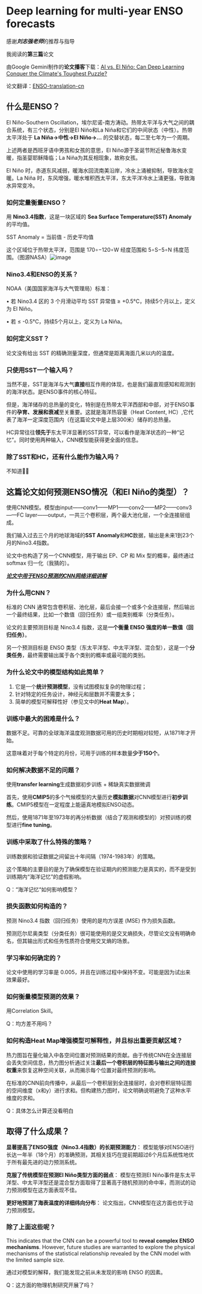 # Deep learning for multi-year ENSO forecasts

感谢***刘志强老师***的推荐与指导

我阅读的**第三篇**论文

由Google Gemini制作的**论文播客**下载：[AI vs. El Niño: Can Deep Learning Conquer the Climate's Toughest Puzzle?](https://github.com/angziii/Deep_learning_for_multi-year_ENSO_forecasts/blob/main/AI%20vs.%20El%20Nin%CC%83o%20%20Can%20Deep%20Learning%20Conquer%20the%20Climate's%20Toughest%20Puzzle.wav)

论文翻译：[ENSO-translation-cn](https://github.com/angziii/Deep_learning_for_multi-year_ENSO_forecasts/blob/main/ENSO-translation-cn.md)

## 什么是ENSO？

El Niño-Southern Oscillation，埃尔尼诺-南方涛动。热带太平洋与大气之间的耦合系统，有三个状态，分别是El Niño和La Niña和它们的中间状态（中性）。热带太平洋处于 **La Niña->中性->El Niño->...** 的交替状态，每二至七年为一个周期。

上述两者是西班牙语中男孩和女孩的意思，El Niño源于圣诞节附近秘鲁海水变暖，指圣婴耶稣降临；La Niña为其反相现象，故称女孩。

El Niño 时，赤道东风减弱，暖海水回流南美沿岸，冷水上涌被抑制，导致海水变暖。La Niña 时，东风增强，暖水堆积西太平洋，东太平洋冷水上涌更强，导致海水异常变冷。

### 如何定量衡量ENSO？

用 **Nino3.4指数**，这是一块区域的 **Sea Surface Temperature(SST) Anomaly** 的平均值。

SST Anomaly = 当前值 - 历史平均值

这个区域位于热带太平洋，范围是 170∘−120∘W 经度范围和 5∘S−5∘N 纬度范围。（图源NASA）![image](https://github.com/user-attachments/assets/962d45b3-8754-42c4-9040-13c904b06b17)


### Nino3.4和ENSO的关系？

NOAA（美国国家海洋与大气管理局）标准：
	
 •	若 Nino3.4 区的 3 个月滑动平均 SST 异常值 ≥ +0.5°C，持续5个月以上，定义为 El Niño。

 •	若 ≤ -0.5°C，持续5个月以上，定义为 La Niña。

### 如何定义SST？

论文没有给出 SST 的精确测量深度，但通常是距离海面几米以内的温度。

### 只使用SST一个输入吗？

当然不是，SST是海洋与大气**直接**相互作用的体现，也是我们最直观感知和观测到的海洋状态。是ENSO事件的核心特征。

但是，海洋储存的总热量的变化，特别是在热带太平洋西部和中部，对于ENSO事件的**孕育、发展和衰减**至关重要。这就是海洋热容量（Heat Content, HC）,它代表了海洋一定深度范围内（在这篇论文中是上层300米）储存的总热量。

HC异常往往**领先于**东太平洋显著的SST异常，可以看作是海洋状态的一种“记忆”。同时使用两种输入，CNN模型能获得更全面的信息。

### 除了SST和HC，还有什么能作为输入吗？

不知道🤷‍♀️

## 这篇论文如何预测ENSO情况（和El Niño的类型）？

使用CNN模型。模型由input——conv1——MP1——conv2——MP2——conv3——FC layer——output，一共三个卷积层，两个最大池化层，一个全连接层组成。

我们输入过去三个月的地球海域的**SST Anomaly**和**HC**数据，输出是未来1到23个月的Nino3.4指数。

论文中也构造了另一个CNN模型，用于输出 EP、CP 和 Mix 型的概率，最终通过 softmax 归一化（我猜的）。

[***论文中用于ENSO预测的CNN网络详细讲解***]()

### 为什么用CNN？

标准的 CNN 通常包含卷积层、池化层，最后会接一个或多个全连接层，然后输出一个最终结果，比如一个数值（回归任务）或一组类别概率（分类任务）。

论文的主要预测目标是 Nino3.4 指数，这是**一个衡量 ENSO 强度的单一数值（回归任务）**。

另一个预测目标是 ENSO 类型（东太平洋型、中太平洋型、混合型），这是一个**分类任务**，最终需要输出属于各个类别的概率或最可能的类别。

### 为什么论文中的模型结构如此简单？

1. 它是一个**统计预测模型**，没有试图模拟复杂的物理过程；
2. 针对特定的任务设计，神经元和层数并不需要太多；
3. 简单的模型可解释性好（参见文中的**Heat Map**）。

### 训练中最大的困难是什么？

数据不足。可靠的全球海洋温度观测数据可用的历史时期相对较短，从1871年才开始。

这意味着对于每个特定的月份，可用于训练的样本数量**少于150个**。

### 如何解决数据不足的问题？

使用**transfer learning**生成数据初步训练 + 稀缺真实数据微调

首先，使用**CMIP5**的多个气候模型的大量历史**模拟数据**对CNN模型进行**初步训练**。CMIP5模型在一定程度上能逼真地模拟ENSO动态。

然后，使用1871年至1973年的再分析数据（结合了观测和模型的）对预训练的模型进行**fine tuning**。

### 训练中采取了什么特殊的策略？

训练数据和验证数据之间留出十年间隔（1974-1983年）的策略。

这个策略的主要目的是为了确保模型在验证期内的预测能力是真实的，而不是受到训练期内“海洋记忆”的虚假影响。

Q：“海洋记忆“如何影响模型？

### 损失函数如何构造的？

预测 Nino3.4 指数（回归任务）使用的是均方误差 (MSE) 作为损失函数。

预测厄尔尼奥类型（分类任务）很可能使用的是交叉熵损失，尽管论文没有明确命名，但其输出形式和任务性质符合使用交叉熵的场景。

### 学习率如何确定的？

论文中使用的学习率是 0.005，并且在训练过程中保持不变。可能是因为试出来效果最好。

### 如何衡量模型预测的效果？

用Correlation Skill。

Q：均方差不用吗？

### 如何构造Heat Map增强模型可解释性，并且标出重要贡献区域？

热力图旨在量化输入中各空间位置对预测结果的贡献。由于传统CNN在全连接层会丢失空间信息，热力图分析通过关注**最后一个卷积层的特征图与输出之间的连接权重**来恢复这种空间关联，从而揭示每个位置对最终预测的影响。

在标准的CNN前向传播中，从最后一个卷积层到全连接层时，会对卷积层特征图的空间维度（x和y）进行求和。但构建热力图时，论文明确说明避免了这种水平维度的求和。

Q：具体怎么计算还没看明白

## 取得了什么成果？

**显著提高了ENSO强度（Nino3.4指数）的长期预测能力**： 模型能够对ENSO进行长达一年半（18个月）的准确预测，其相关技巧在提前期超过6个月后系统性地优于所有最先进的动力预测系统。

**克服了传统模型在预测El Niño类型方面的弱点**： 模型在预测El Niño事件是东太平洋型、中太平洋型还是混合型方面取得了显著高于随机预测的命中率，而测试的动力预测模型在这方面表现不佳。

**更好地预测了海表温度的详细纬向分布**： 论文指出，CNN模型在这方面也优于动力预测模型。

### 除了上面这些呢？

This indicates that the CNN can be a powerful tool to **reveal complex ENSO mechanisms**. However, future studies are warranted to explore the physical mechanisms of the statistical relationship revealed by the CNN model with the limited sample size.

通过对模型的解释，我们能发现之前从未发现的影响 ENSO 的因素。

Q：这方面的物理机制研究开展了吗？
